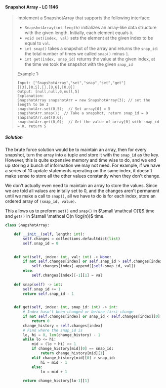 #### Snapshot Array - LC 1146

> Implement a SnapshotArray that supports the following interface:
>
> * `SnapshotArray(int length)` initializes an array-like data structure with the given length.  Initially, each element equals `0`.
> * `void set(index, val)` sets the element at the given index to be equal to `val`.
> * `int snap()` takes a snapshot of the array and returns the `snap_id`: the total number of times we called `snap()` minus `1`.
> * `int get(index, snap_id)` returns the value at the given index, at the time we took the snapshot with the given `snap_id`
>
> Example 1:
> ```
> Input: ["SnapshotArray","set","snap","set","get"]
> [[3],[0,5],[],[0,6],[0,0]]
> Output: [null,null,0,null,5]
> Explanation: 
> SnapshotArray snapshotArr = new SnapshotArray(3); // set the length to be 3
> snapshotArr.set(0,5);  // Set array[0] = 5
>snapshotArr.snap();  // Take a snapshot, return snap_id = 0
>snapshotArr.set(0,6);
>snapshotArr.get(0,0);  // Get the value of array[0] with snap_id = 0, return 5

##### Solution

The brute force solution would be to maintain an array, then for every snapshot, turn the array into a tuple and store it with the `snap_id` as the key. However, this is quite expensive memory and time wise to do, and we end up storing a bunch of information we may not need. For example, if we have a series of 10 update statements operating on the same index, it doesn't make sense to store all the other values constantly when they don't change. 

We don't actually even need to maintain an array to store the values. Since we are told all values are initally set to 0, and the changes aren't permanent until we make a call to `snap()`, all we have to do is for each index, store an ordered array of `(snap_id, value)`.

This allows us to preform `set()` and `snap()` in $\small \mathcal O(1)$ time and `get()` in $\small \mathcal O(n \log{n})$ time. 

```py
class SnapshotArray:

    def __init__(self, length: int):
        self.changes = collections.defaultdict(list)
        self.snap_id = 0
        

    def set(self, index: int, val: int) -> None:
        if not self.changes[index] or self.snap_id > self.changes[index][-1][0]:
            self.changes[index].append([self.snap_id, val])
        else:
            self.changes[index][-1][1] = val
            
    def snap(self) -> int:
        self.snap_id += 1
        return self.snap_id - 1
        

    def get(self, index: int, snap_id: int) -> int:
        # Index hasn't been changed or before first change
        if not self.changes[index] or snap_id < self.changes[index][0][0]:
            return 0
        change_history = self.changes[index]
        # Find where the snap_id is
        lo, hi = 0, len(change_history) - 1
        while lo <= hi:
            mid = (lo + hi) >> 1
            if change_history[mid][0] == snap_id:
                return change_history[mid][1]
            elif change_history[mid][0] > snap_id:
                hi = mid - 1
            else:
                lo = mid + 1
        
        return change_history[lo-1][1]
```